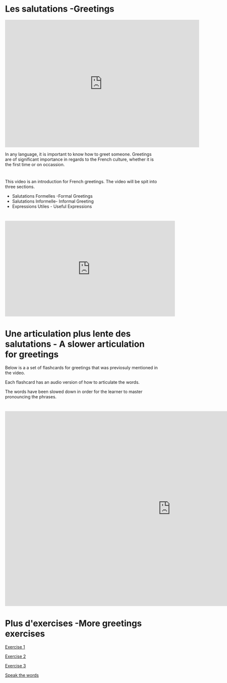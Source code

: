 <h1>Les salutations -Greetings</h1>

<iframe src="https://h5p.org/h5p/embed/404155" width="640" height="420" frameborder="0" allowfullscreen="allowfullscreen"></iframe><script src="https://h5p.org/sites/all/modules/h5p/library/js/h5p-resizer.js" charset="UTF-8"></script>


In any language, it is important to know how to greet someone. Greetings are of significant importance in regards to the French culture, whether it is the first time or on occassion.

<h1></h1>

<p>This video is an introduction for French greetings.  
  The video will be spit into three sections.
  
<ul>
  
  <li>Salutations Formelles -Formal Greetings</li>
  <li>Salutations Informelle- Informal Greeting</li>
  <li>Expressions Utiles - Useful Expressions</li>
</ul>
</p>


<h1></h1>

<iframe width="560" height="315" src="https://www.youtube.com/embed/i4YJqmfF6Yc" frameborder="0" allow="accelerometer; autoplay; encrypted-media; gyroscope; picture-in-picture" allowfullscreen></iframe>


<h1>Une articulation plus lente des salutations - A slower articulation for greetings</h1>

Below is a a set of flashcards for greetings that was previosuly mentioned in the video.

Each flashcard has an audio version of how to articulate the words.

The words have been slowed down in order for the learner to master pronouncing the phrases.

<h1></h1>

<iframe src="https://h5p.org/h5p/embed/404132" width="1090" height="642" frameborder="0" allowfullscreen="allowfullscreen"></iframe><script src="https://h5p.org/sites/all/modules/h5p/library/js/h5p-resizer.js" charset="UTF-8"></script>


<h1></h1>

<h1>Plus d'exercises -More greetings exercises</h1> 

<a href="https://h5p.org/h5p/embed/382997">Exercise 1</a>



<a href="https://h5p.org/h5p/embed/382999">Exercise 2</a>



<a href="https://h5p.org/h5p/embed/383000">Exercise 3</a>



<a href="https://h5p.org/h5p/embed/383030">Speak the words</a>


